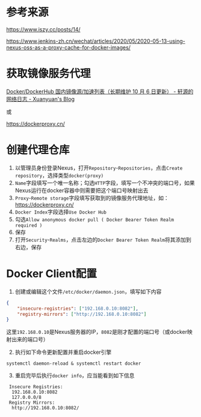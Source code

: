 # 参考来源

https://www.iszy.cc/posts/14/

https://www.jenkins-zh.cn/wechat/articles/2020/05/2020-05-13-using-nexus-oss-as-a-proxy-cache-for-docker-images/

# 获取镜像服务代理

[Docker/DockerHub 国内镜像源/加速列表（长期维护 10 月 6 日更新） - 轩源的网络日志 - Xuanyuan's Blog](https://xuanyuan.me/blog/archives/1154)

或

https://dockerproxy.cn/

# 创建代理仓库

1. 以管理员身份登录Nexus，打开`Repository`-`Repositories`，点击`Create repository`，选择类型`docker(proxy)`
2. `Name`字段填写一个唯一名称；勾选`HTTP`字段，填写一个不冲突的端口号，如果Nexus运行在docker容器中则需要把这个端口号映射出去
3. `Proxy`-`Remote storage`字段填写获取到的镜像服务代理地址，如：https://dockerproxy.cn/
4. `Docker Index`字段选择`Use Docker Hub`
5. 勾选`Allow anonymous docker pull ( Docker Bearer Token Realm required )`
6. 保存
7. 打开`Security`-`Realms`，点击左边的`Docker Bearer Token Realm`将其添加到右边，保存

# Docker Client配置

1. 创建或编辑这个文件`/etc/docker/daemon.json`，填写如下内容

```json
{
    "insecure-registries": ["192.168.0.10:8082"],
    "registry-mirrors": ["http://192.168.0.10:8082"]
}
```

这里`192.168.0.10`是Nexus服务器的IP，`8082`是刚才配置的端口号（或docker映射出来的端口号）

2. 执行如下命令更新配置并重启docker引擎

```shell
systemctl daemon-reload & systemctl restart docker
```

3. 重启完毕后执行`docker info`，应当能看到如下信息

```
 Insecure Registries:
  192.168.0.10:8082
  127.0.0.0/8
 Registry Mirrors:
  http://192.168.0.10:8082/

```

